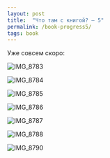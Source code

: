 ```yaml
---
layout: post
title:  "Что там с книгой? — 5"
permalink: /book-progress5/
tags: book
---
```


Уже совсем скоро:

![IMG_8783](https://user-images.githubusercontent.com/1059232/84793877-49a00800-affe-11ea-95a2-2d2c57486f9e.JPG)

<!-- more -->

![IMG_8784](https://user-images.githubusercontent.com/1059232/84793881-4ad13500-affe-11ea-8048-2cf1dc8f89cf.JPG)

![IMG_8785](https://user-images.githubusercontent.com/1059232/84793885-4b69cb80-affe-11ea-9dde-3bafdd9bdbfb.JPG)

![IMG_8786](https://user-images.githubusercontent.com/1059232/84793886-4b69cb80-affe-11ea-9330-387280c685e2.JPG)

![IMG_8787](https://user-images.githubusercontent.com/1059232/84793890-4c026200-affe-11ea-8173-3a88bc4e316c.JPG)

![IMG_8788](https://user-images.githubusercontent.com/1059232/84793895-4c9af880-affe-11ea-924d-fa3acfe37a01.JPG)

![IMG_8790](https://user-images.githubusercontent.com/1059232/84793898-4c9af880-affe-11ea-9ba8-d324b390409a.JPG)
